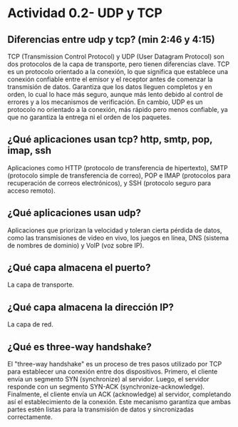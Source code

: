 # Actividad 0.2- UDP y TCP

## Diferencias entre udp y tcp? (min 2:46 y 4:15)

TCP (Transmission Control Protocol) y UDP (User Datagram Protocol) son dos protocolos de la capa de transporte, pero tienen diferencias clave. TCP es un protocolo orientado a la conexión, lo que significa que establece una conexión confiable entre el emisor y el receptor antes de comenzar la transmisión de datos. Garantiza que los datos lleguen completos y en orden, lo cual lo hace más seguro, aunque más lento debido al control de errores y a los mecanismos de verificación. En cambio, UDP es un protocolo no orientado a la conexión, más rápido pero menos confiable, ya que no garantiza la entrega ni el orden de los paquetes.

## ¿Qué aplicaciones usan tcp?  http, smtp, pop, imap, ssh

Aplicaciones como HTTP (protocolo de transferencia de hipertexto), SMTP (protocolo simple de transferencia de correo), POP e IMAP (protocolos para recuperación de correos electrónicos), y SSH (protocolo seguro para acceso remoto).

## ¿Qué aplicaciones usan udp?

Aplicaciones que priorizan la velocidad y toleran cierta pérdida de datos, como las transmisiones de video en vivo, los juegos en línea, DNS (sistema de nombres de dominio) y VoIP (voz sobre IP).

## ¿Qué capa almacena el puerto?

La capa de transporte.

## ¿Qué capa almacena la dirección IP?

La capa de red.

## ¿Qué es three-way handshake?
El "three-way handshake" es un proceso de tres pasos utilizado por TCP para establecer una conexión entre dos dispositivos. Primero, el cliente envía un segmento SYN (synchronize) al servidor. Luego, el servidor responde con un segmento SYN-ACK (synchronize-acknowledge). Finalmente, el cliente envía un ACK (acknowledge) al servidor, completando así el establecimiento de la conexión. Este mecanismo garantiza que ambas partes estén listas para la transmisión de datos y sincronizadas correctamente.